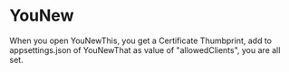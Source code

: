 # YouNew

When you open YouNewThis, you get a Certificate Thumbprint, add to appsettings.json of YouNewThat as value of "allowedClients", you are all set.
